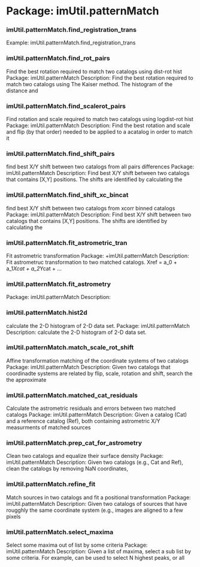# Package: imUtil.patternMatch


### imUtil.patternMatch.find_registration_trans

Example: imUtil.patternMatch.find_registration_trans


### imUtil.patternMatch.find_rot_pairs

Find the best rotation required to match two catalogs using dist-rot hist Package: imUtil.patternMatch Description: Find the best rotation required to match two catalogs using The Kaiser method. The histogram of the distance and


### imUtil.patternMatch.find_scalerot_pairs

Find rotation and scale required to match two catalogs using logdist-rot hist Package: imUtil.patternMatch Description: Find the best rotation and scale and flip (by that order) needed to be applied to a acatalog in order to match it


### imUtil.patternMatch.find_shift_pairs

find best X/Y shift between two catalogs from all pairs differences Package: imUtil.patternMatch Description: Find best X/Y shift between two catalogs that contains [X,Y] positions. The shifts are identified by calculating the


### imUtil.patternMatch.find_shift_xc_bincat

find best X/Y shift between two catalogs from xcorr binned catalogs Package: imUtil.patternMatch Description: Find best X/Y shift between two catalogs that contains [X,Y] positions. The shifts are identified by calculating the


### imUtil.patternMatch.fit_astrometric_tran

Fit astrometric transformation Package: +imUtil.patternMatch Description: Fit astrometruc transformation to two matched catalogs. Xref = a_0 + a_1*Xcat + a_2*Ycat + ...


### imUtil.patternMatch.fit_astrometry

Package: imUtil.patternMatch Description:


### imUtil.patternMatch.hist2d

calculate the 2-D histogram of 2-D data set. Package: imUtil.patternMatch Description: calculate the 2-D histogram of 2-D data set.


### imUtil.patternMatch.match_scale_rot_shift

Affine transformation matching of the coordinate systems of two catalogs Package: imUtil.patternMatch Description: Given two catalogs that coordinadte systems are related by flip, scale, rotation and shift, search the the approximate


### imUtil.patternMatch.matched_cat_residuals

Calculate the astrometric residuals and errors between two matched catalogs Package: imUtil.patternMatch Description: Given a catalog (Cat) and a reference catalog (Ref), both containing astrometric X/Y measurments of matched sources


### imUtil.patternMatch.prep_cat_for_astrometry

Clean two catalogs and equalize their surface density Package: imUtil.patternMatch Description: Given two catalogs (e.g., Cat and Ref), clean the catalogs by removing NaN coordinates,


### imUtil.patternMatch.refine_fit

Match sources in two catalogs and fit a positional transformation Package: imUtil.patternMatch Description: Given two catalogs of sources that have rougghly the same coordinate system (e.g., images are aligned to a few pixels


### imUtil.patternMatch.select_maxima

Select some maxima out of list by some criteria Package: imUtil.patternMatch Description: Given a list of maxima, select a sub list by some criteria. For example, can be used to select N highest peaks, or all



